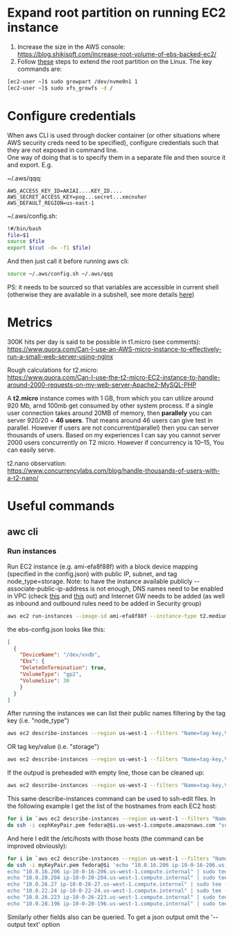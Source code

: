
# Expand root partition on running EC2 instance

1. Increase the size in the AWS console:
   https://blog.shikisoft.com/increase-root-volume-of-ebs-backed-ec2/
2. Follow [these](https://docs.aws.amazon.com/AWSEC2/latest/UserGuide/recognize-expanded-volume-linux.html?icmpid=docs_ec2_console) steps to extend the root partition on the Linux. The key commands are:
```sh
[ec2-user ~]$ sudo growpart /dev/nvme0n1 1
[ec2-user ~]$ sudo xfs_growfs -d /
```
 

# Configure credentials
When aws CLI is used through docker container (or other situations where AWS security creds need to be specified), configure credentials such that they are not exposed in command line.  
One way of doing that is to specify them in a separate file and then source it and export. E.g.  

~/.aws/qqq:
```
AWS_ACCESS_KEY_ID=AKIAI....KEY_ID....
AWS_SECRET_ACCESS_KEY=pog...secret...xmcnvher
AWS_DEFAULT_REGION=us-east-1
```
~/.aws/config.sh:
```sh
!#/bin/bash
file=$1
source $file
export $(cut -d= -f1 $file)
```
And then just call it before running aws cli:  
```sh
source ~/.aws/config.sh ~/.aws/qqq
```
PS: it needs to be sourced so that variables are accessible in current shell (otherwise they are available in a subshell, see more details [here](https://stackoverflow.com/questions/10781824/export-not-working-in-my-shell-script))

# Metrics
300K hits per day is said to be possible in t1.micro (see comments):  
https://www.quora.com/Can-I-use-an-AWS-micro-instance-to-effectively-run-a-small-web-server-using-nginx

Rough calculations for t2.micro:  
https://www.quora.com/Can-I-use-the-t2-micro-EC2-instance-to-handle-around-2000-requests-on-my-web-server-Apache2-MySQL-PHP

A **t2.micro** instance comes with 1 GB, from which you can utilize around 920 Mb, arnd 100mb get consumed by other system process. 
If a single user connection takes around 20MB of memory, 
then **parallely** you can server 920/20 = **46 users**. That means around 46 users can give test in parallel. 
However if users are not concurrent(parallel) then you can server thousands of users. 
Based on my experiences I can say you cannot server 2000 users concurrently on T2 micro. However if concurrency is 10–15, You can easily serve.


t2.nano observation:  
https://www.concurrencylabs.com/blog/handle-thousands-of-users-with-a-t2-nano/

# Useful commands
## awc cli
### Run instances
Run EC2 instance (e.g. ami-efa8f88f) with a block device mapping (specified in the config.json) with public IP, subnet, and tag node_type=storage.
Note: to have the instance available publicly --associate-public-ip-address is not enough, DNS names need to be enabled in VPC (check [this](https://forums.aws.amazon.com/thread.jspa?threadID=316395) and [this](https://www.edureka.co/community/12614/ec2-instance-has-no-public-dns) out) and Internet GW needs to be added (as well as inbound and outbound rules need to be added in Security group)
```sh
aws ec2 run-instances --image-id ami-efa8f88f --instance-type t2.medium --block-device-mappings file://$(pwd)/../ebs-config.json --key-name myKeyPair --associate-public-ip-address --region us-west-1 --subnet-id subnet-0b9d48bbca2dc7aa7 --tag-specifications 'ResourceType=instance,Tags=[{Key=node_type,Value=storage}]'
```
the ebs-config.json looks like this:
```json
[
  {
    "DeviceName": "/dev/xvdb",
    "Ebs": {
    "DeleteOnTermination": true,
    "VolumeType": "gp2",
    "VolumeSize": 30
    }
  }
]
```
After running the instances we can list their public names filtering by the tag key (i.e. "node_type")
```sh
aws ec2 describe-instances --region us-west-1 --filters "Name=tag-key,Values=node_type" --query 'Reservations[*].Instances[*].PublicDnsName' --output text
```
OR tag key/value (i.e. "storage")
```sh
aws ec2 describe-instances --region us-west-1 --filters "Name=tag-key,Values=node_type" --filters "Name=tag-value,Values=monitor" --query 'Reservations[*].Instances[*].PublicDnsName' --output text
```
If the outpud is preheaded with empty line, those can be cleaned up:
```sh
aws ec2 describe-instances --region us-west-1 --filters "Name=tag-key,Values=node_type" --filters "Name=tag-value,Values=monitor" --query 'Reservations[*].Instances[*].PublicDnsName' --output text| sed '/^$/d'
```
This same describe-instances command can be used to ssh-edit files. In the following example I get the list of the hostnames from each EC2 host:
```sh
for i in `aws ec2 describe-instances --region us-west-1 --filters "Name=tag-key,Values=node_type" --query 'Reservations[*].Instances[*].PublicDnsName' --output text`; \ 
do ssh -i cephKeyPair.pem fedora@$i.us-west-1.compute.amazonaws.com "sudo hostname"; done
```
And here I edit the /etc/hosts with those hosts (the command can be improved obviously):
```sh
for i in `aws ec2 describe-instances --region us-west-1 --filters "Name=tag-key,Values=node_type" --query 'Reservations[*].Instances[*].PublicDnsName' --output text`; \
do ssh -i myKeyPair.pem fedora@$i 'echo "10.0.16.206 ip-10-0-16-206.us-west-1.compute.internal" | sudo tee -a /etc/hosts; \
echo "10.0.16.206 ip-10-0-16-206.us-west-1.compute.internal" | sudo tee -a /etc/hosts; \
echo "10.0.20.204 ip-10-0-20-204.us-west-1.compute.internal" | sudo tee -a /etc/hosts; \
echo "10.0.26.27 ip-10-0-26-27.us-west-1.compute.internal" | sudo tee -a /etc/hosts; \
echo "10.0.22.24 ip-10-0-22-24.us-west-1.compute.internal" | sudo tee -a /etc/hosts; \
echo "10.0.26.223 ip-10-0-26-223.us-west-1.compute.internal" | sudo tee -a /etc/hosts; \
echo "10.0.28.196 ip-10-0-28-196.us-west-1.compute.internal" | sudo tee -a /etc/hosts'; done
```

Similarly other fields also can be queried. To get a json output omit the '--output text' option 

